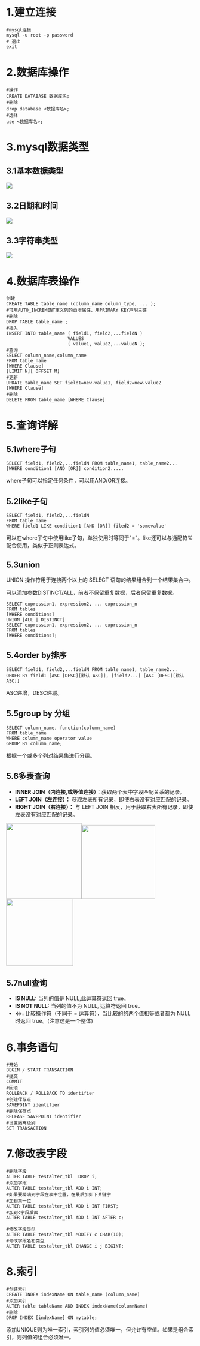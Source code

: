 # 1.建立连接

```
#mysql连接
mysql -u root -p password
# 退出
exit
```

# 2.数据库操作

```
#操作
CREATE DATABASE 数据库名;
#删除
drop database <数据库名>;
#选择
use <数据库名>;
```

# 3.mysql数据类型

## 3.1基本数据类型

![](assets/mysql基本语法/2023-03-27-18-56-29-image.png)

## 3.2日期和时间

![](assets/mysql基本语法/2023-03-27-18-56-58-image.png)

## 3.3字符串类型

![](assets/mysql基本语法/2023-03-27-18-57-15-image.png)

# 4.数据库表操作

```
创建
CREATE TABLE table_name (column_name column_type, ... );
#可用AUTO_INCREMENT定义列的自增属性，用PRIMARY KEY声明主键
#删除
DROP TABLE table_name ;
#插入
INSERT INTO table_name ( field1, field2,...fieldN )
                       VALUES
                       ( value1, value2,...valueN );
#查询
SELECT column_name,column_name
FROM table_name
[WHERE Clause]
[LIMIT N][ OFFSET M]
#更新
UPDATE table_name SET field1=new-value1, field2=new-value2
[WHERE Clause]
#删除
DELETE FROM table_name [WHERE Clause]
```

# 5.查询详解

## 5.1where子句

```
SELECT field1, field2,...fieldN FROM table_name1, table_name2...
[WHERE condition1 [AND [OR]] condition2.....
```

where子句可以指定任何条件，可以用AND/OR连接。

## 5.2like子句

```
SELECT field1, field2,...fieldN 
FROM table_name
WHERE field1 LIKE condition1 [AND [OR]] filed2 = 'somevalue'
```

可以在where子句中使用like子句，单独使用时等同于"="。like还可以与通配符%配合使用，类似于正则表达式。

## 5.3union

UNION 操作符用于连接两个以上的 SELECT 语句的结果组合到一个结果集合中。

可以添加参数DISTINCT/ALL，前者不保留重复数据，后者保留重复数据。

```
SELECT expression1, expression2, ... expression_n
FROM tables
[WHERE conditions]
UNION [ALL | DISTINCT]
SELECT expression1, expression2, ... expression_n
FROM tables
[WHERE conditions];
```

## 5.4order by排序

```
SELECT field1, field2,...fieldN FROM table_name1, table_name2...
ORDER BY field1 [ASC [DESC][默认 ASC]], [field2...] [ASC [DESC][默认 ASC]]
```

ASC递增，DESC递减。

## 5.5group by 分组

```
SELECT column_name, function(column_name)
FROM table_name
WHERE column_name operator value
GROUP BY column_name;
```

根据一个或多个列对结果集进行分组。

## 5.6多表查询

- **INNER JOIN（内连接,或等值连接）**：获取两个表中字段匹配关系的记录。
- **LEFT JOIN（左连接）：** 获取左表所有记录，即使右表没有对应匹配的记录。
- **RIGHT JOIN（右连接）：** 与 LEFT JOIN 相反，用于获取右表所有记录，即使左表没有对应匹配的记录。

<img src="assets/mysql基本语法/2023-03-27-19-46-15-image.png" title="" alt="" width="202"><img src="assets/mysql基本语法/2023-03-27-19-46-22-image.png" title="" alt="" width="197"><img src="assets/mysql基本语法/2023-03-27-19-46-30-image.png" title="" alt="" width="179">

## 5.7null查询

- **IS NULL:** 当列的值是 NULL,此运算符返回 true。
- **IS NOT NULL:** 当列的值不为 NULL, 运算符返回 true。
- **<=>:** 比较操作符（不同于 = 运算符），当比较的的两个值相等或者都为 NULL 时返回 true。(注意这是一个整体)

# 6.事务语句

```
#开始
BEGIN / START TRANSACTION
#提交
COMMIT
#回滚
ROLLBACK / ROLLBACK TO identifier 
#创建保存点
SAVEPOINT identifier
#删除保存点
RELEASE SAVEPOINT identifier
#设置隔离级别
SET TRANSACTION
```

# 7.修改表字段

```
#删除字段
ALTER TABLE testalter_tbl  DROP i;
#添加字段
ALTER TABLE testalter_tbl ADD i INT;
#如果要精确到字段在表中位置，在最后加如下关键字
#加到第一位
ALTER TABLE testalter_tbl ADD i INT FIRST;
#加到c字段后面
ALTER TABLE testalter_tbl ADD i INT AFTER c;

#修改字段类型
ALTER TABLE testalter_tbl MODIFY c CHAR(10);
#修改字段名和类型
ALTER TABLE testalter_tbl CHANGE i j BIGINT;
```

# 8.索引

```
#创建索引
CREATE INDEX indexName ON table_name (column_name)
#添加索引
ALTER table tableName ADD INDEX indexName(columnName)
#删除
DROP INDEX [indexName] ON mytable; 
```

添加UNIQUE则为唯一索引，索引列的值必须唯一，但允许有空值。如果是组合索引，则列值的组合必须唯一。
